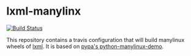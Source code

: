 lxml-manylinx
=============

[![Build Status][travis-img]][travis]

This repository contains a travis configuration that will build manylinux wheels
of [lxml][lxml]. It is based on [pypa's python-manylinux-demo][demo].

[lxml]: https://github.com/lxml/lxml
[demo]: https://github.com/pypa/python-manylinux-demo
[travis]: https://travis-ci.org/joar/lxml-manylinux
[travis-img]: https://travis-ci.org/joar/lxml-manylinux.svg?branch=master
